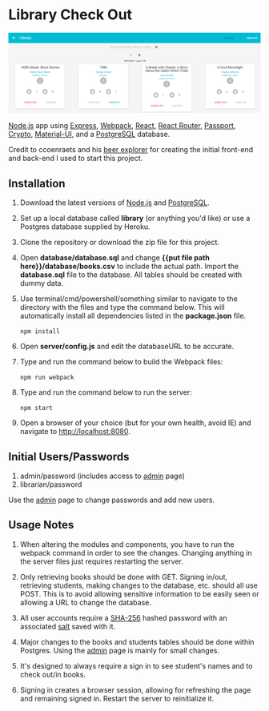 # Library Check Out

![Library Preview](/www/images/preview.png?raw=true "Library Preview")

[Node.js](https://nodejs.org/en/) app using [Express](https://expressjs.com/), [Webpack](https://webpack.github.io/), [React](https://facebook.github.io/react/), [React Router](https://github.com/reactjs/react-router), [Passport](http://passportjs.org/), [Crypto](https://nodejs.org/api/crypto.html), [Material-UI](http://www.material-ui.com/#/), and a [PostgreSQL](https://www.postgresql.org/) database.

Credit to ccoenraets and his [beer explorer](https://github.com/ccoenraets/belgian-beer-explorer) for creating the initial front-end and back-end I used to start this project.

## Installation

1. Download the latest versions of [Node.js](https://nodejs.org/en/) and [PostgreSQL](https://www.postgresql.org/).

2. Set up a local database called **library** (or anything you'd like) or use a Postgres database supplied by Heroku.

3. Clone the repository or download the zip file for this project.

4. Open **database/database.sql** and change **{{put file path here}}/database/books.csv** to include the actual path. Import the **database.sql** file to the database. All tables should be created with dummy data.

5. Use terminal/cmd/powershell/something similar to navigate to the directory with the files and type the command below. This will automatically install all dependencies listed in the **package.json** file.

    ```
    npm install
    ```

6. Open **server/config.js** and edit the databaseURL to be accurate.

7. Type and run the command below to build the Webpack files:

    ```
    npm run webpack
    ```
    
8. Type and run the command below to run the server:

    ```
    npm start
    ```

9. Open a browser of your choice (but for your own health, avoid IE) and navigate to [http://localhost:8080](http://localhost:8080).

## Initial Users/Passwords

1. admin/password (includes access to [admin](http://localhost:8080/admin) page)
2. librarian/password

Use the [admin](http://localhost:8080/admin) page to change passwords and add new users.

## Usage Notes

1. When altering the modules and components, you have to run the webpack command in order to see the changes. Changing anything in the server files just requires restarting the server.

2. Only retrieving books should be done with GET. Signing in/out, retrieving students, making changes to the database, etc. should all use POST. This is to avoid allowing sensitive information to be easily seen or allowing a URL to change the database.

3. All user accounts require a [SHA-256](https://en.wikipedia.org/wiki/SHA-2) hashed password with an associated [salt](https://en.wikipedia.org/wiki/Salt_(cryptography)) saved with it.

4. Major changes to the books and students tables should be done within Postgres. Using the [admin](http://localhost:8080/admin) page is mainly for small changes.

5. It's designed to always require a sign in to see student's names and to check out/in books.

6. Signing in creates a browser session, allowing for refreshing the page and remaining signed in. Restart the server to reinitialize it.
